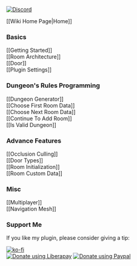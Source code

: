 [![Discord](https://img.shields.io/discord/1182461404092055574?logo=discord&logoColor=white&label=Discord&color=%235865F2)](https://discord.gg/YE2dPda2CC)

[[Wiki Home Page|Home]]

### Basics
[[Getting Started]]\
[[Room Architecture]]\
[[Door]]\
[[Plugin Settings]]

### Dungeon's Rules Programming
[[Dungeon Generator]]\
[[Choose First Room Data]]\
[[Choose Next Room Data]]\
[[Continue To Add Room]]\
[[Is Valid Dungeon]]

### Advance Features
[[Occlusion Culling]]\
[[Door Types]]\
[[Room Initialization]]\
[[Room Custom Data]]

### Misc
[[Multiplayer]]\
[[Navigation Mesh]]

### Support Me
If you like my plugin, please consider giving a tip:

[![ko-fi](https://ko-fi.com/img/githubbutton_sm.svg)](https://ko-fi.com/M4M3NW2JV)\
[![Donate using Liberapay](https://liberapay.com/assets/widgets/donate.svg)](https://liberapay.com/BenPyton/donate)
[![Donate using Paypal](https://www.paypalobjects.com/en_US/i/btn/btn_donate_LG.gif)](https://www.paypal.com/donate/?hosted_button_id=9VWP66JU5DZXN)